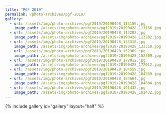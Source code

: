 ```yaml
---
title: "PGF 2019"
permalink: /photo-archives/pgf-2019/
gallery:
  - url: /assets/img/photo-archives/pgf2019/20190428_113156.jpg
    image_path: /assets/img/photo-archives/pgf2019/20190428_113156.jpg
  - url: /assets/img/photo-archives/pgf2019/20190428_113202.jpg
    image_path: /assets/img/photo-archives/pgf2019/20190428_113202.jpg
  - url: /assets/img/photo-archives/pgf2019/20190428_133318.jpg
    image_path: /assets/img/photo-archives/pgf2019/20190428_133318.jpg
  - url: /assets/img/photo-archives/pgf2019/20190428_152309.jpg
    image_path: /assets/img/photo-archives/pgf2019/20190428_152309.jpg
  - url: /assets/img/photo-archives/pgf2019/20190428_172012.jpg
    image_path: /assets/img/photo-archives/pgf2019/20190428_172012.jpg
  - url: /assets/img/photo-archives/pgf2019/20190428_184559.jpg
    image_path: /assets/img/photo-archives/pgf2019/20190428_184559.jpg
  - url: /assets/img/photo-archives/pgf2019/20190428_184604.jpg
    image_path: /assets/img/photo-archives/pgf2019/20190428_184604.jpg
  - url: /assets/img/photo-archives/pgf2019/20190428_191432.jpg
    image_path: /assets/img/photo-archives/pgf2019/20190428_191432.jpg
---
```


{% include gallery id="gallery" layout="half" %}

